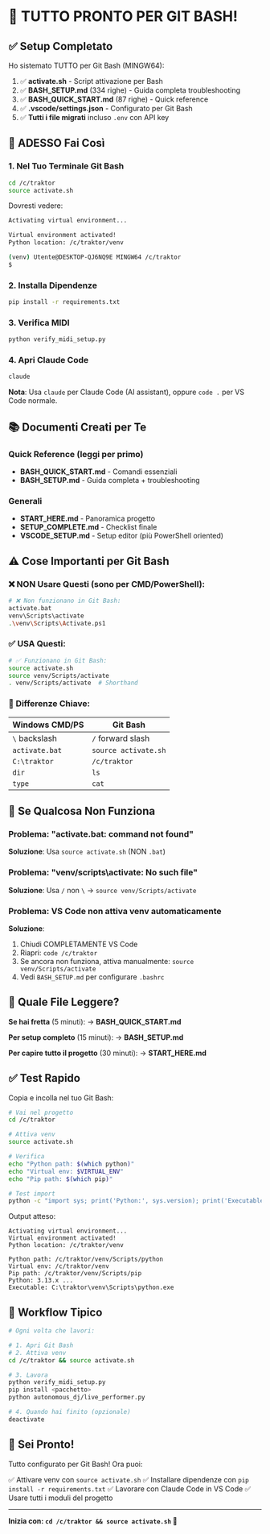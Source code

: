 # 🎯 TUTTO PRONTO PER GIT BASH!

## ✅ Setup Completato

Ho sistemato TUTTO per Git Bash (MINGW64):

1. ✅ **activate.sh** - Script attivazione per Bash
2. ✅ **BASH_SETUP.md** (334 righe) - Guida completa troubleshooting
3. ✅ **BASH_QUICK_START.md** (87 righe) - Quick reference
4. ✅ **.vscode/settings.json** - Configurato per Git Bash
5. ✅ **Tutti i file migrati** incluso `.env` con API key

## 🚀 ADESSO Fai Così

### 1. Nel Tuo Terminale Git Bash

```bash
cd /c/traktor
source activate.sh
```

Dovresti vedere:
```bash
Activating virtual environment...

Virtual environment activated!
Python location: /c/traktor/venv

(venv) Utente@DESKTOP-QJ6NQ9E MINGW64 /c/traktor
$
```

### 2. Installa Dipendenze

```bash
pip install -r requirements.txt
```

### 3. Verifica MIDI

```bash
python verify_midi_setup.py
```

### 4. Apri Claude Code

```bash
claude
```

**Nota**: Usa `claude` per Claude Code (AI assistant), oppure `code .` per VS Code normale.

## 📚 Documenti Creati per Te

### Quick Reference (leggi per primo)
- **BASH_QUICK_START.md** - Comandi essenziali
- **BASH_SETUP.md** - Guida completa + troubleshooting

### Generali
- **START_HERE.md** - Panoramica progetto
- **SETUP_COMPLETE.md** - Checklist finale
- **VSCODE_SETUP.md** - Setup editor (più PowerShell oriented)

## ⚠️ Cose Importanti per Git Bash

### ❌ NON Usare Questi (sono per CMD/PowerShell):

```bash
# ❌ Non funzionano in Git Bash:
activate.bat
venv\Scripts\activate
.\venv\Scripts\Activate.ps1
```

### ✅ USA Questi:

```bash
# ✅ Funzionano in Git Bash:
source activate.sh
source venv/Scripts/activate
. venv/Scripts/activate  # Shorthand
```

### 🔑 Differenze Chiave:

| Windows CMD/PS | Git Bash |
|---------------|----------|
| `\` backslash | `/` forward slash |
| `activate.bat` | `source activate.sh` |
| `C:\traktor` | `/c/traktor` |
| `dir` | `ls` |
| `type` | `cat` |

## 🐛 Se Qualcosa Non Funziona

### Problema: "activate.bat: command not found"
**Soluzione**: Usa `source activate.sh` (NON `.bat`)

### Problema: "venv/scripts\activate: No such file"
**Soluzione**: Usa `/` non `\` → `source venv/Scripts/activate`

### Problema: VS Code non attiva venv automaticamente
**Soluzione**:
1. Chiudi COMPLETAMENTE VS Code
2. Riapri: `code /c/traktor`
3. Se ancora non funziona, attiva manualmente: `source venv/Scripts/activate`
4. Vedi `BASH_SETUP.md` per configurare `.bashrc`

## 📖 Quale File Leggere?

**Se hai fretta** (5 minuti):
→ **BASH_QUICK_START.md**

**Per setup completo** (15 minuti):
→ **BASH_SETUP.md**

**Per capire tutto il progetto** (30 minuti):
→ **START_HERE.md**

## ✅ Test Rapido

Copia e incolla nel tuo Git Bash:

```bash
# Vai nel progetto
cd /c/traktor

# Attiva venv
source activate.sh

# Verifica
echo "Python path: $(which python)"
echo "Virtual env: $VIRTUAL_ENV"
echo "Pip path: $(which pip)"

# Test import
python -c "import sys; print('Python:', sys.version); print('Executable:', sys.executable)"
```

Output atteso:
```
Activating virtual environment...
Virtual environment activated!
Python location: /c/traktor/venv

Python path: /c/traktor/venv/Scripts/python
Virtual env: /c/traktor/venv
Pip path: /c/traktor/venv/Scripts/pip
Python: 3.13.x ...
Executable: C:\traktor\venv\Scripts\python.exe
```

## 🎯 Workflow Tipico

```bash
# Ogni volta che lavori:

# 1. Apri Git Bash
# 2. Attiva venv
cd /c/traktor && source activate.sh

# 3. Lavora
python verify_midi_setup.py
pip install <pacchetto>
python autonomous_dj/live_performer.py

# 4. Quando hai finito (opzionale)
deactivate
```

## 🎊 Sei Pronto!

Tutto configurato per Git Bash! Ora puoi:

✅ Attivare venv con `source activate.sh`
✅ Installare dipendenze con `pip install -r requirements.txt`
✅ Lavorare con Claude Code in VS Code
✅ Usare tutti i moduli del progetto

---

**Inizia con: `cd /c/traktor && source activate.sh` 🚀**
